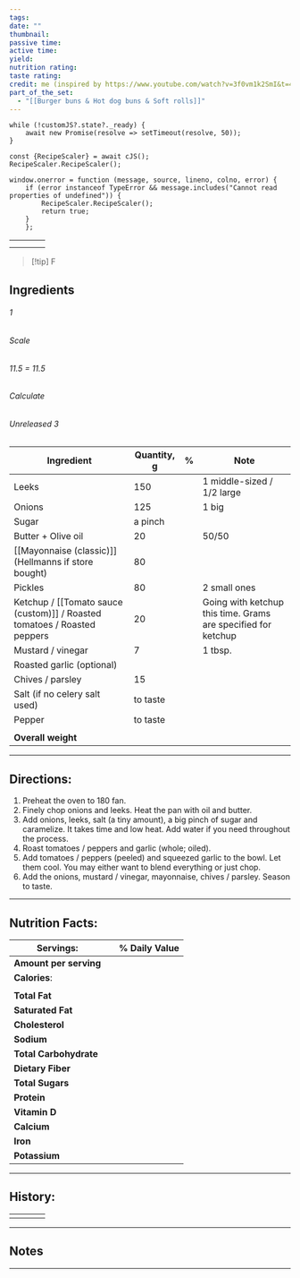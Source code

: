 ```yaml
---
tags: 
date: ""
thumbnail: 
passive time: 
active time: 
yield: 
nutrition rating: 
taste rating: 
credit: me (inspired by https://www.youtube.com/watch?v=3f0vm1k2SmI&t=406s)
part_of_the_set:
  - "[[Burger buns & Hot dog buns & Soft rolls]]"
---
```

```dataviewjs
while (!customJS?.state?._ready) { 
	await new Promise(resolve => setTimeout(resolve, 50)); 
} 

const {RecipeScaler} = await cJS();
RecipeScaler.RecipeScaler();

window.onerror = function (message, source, lineno, colno, error) {
	if (error instanceof TypeError && message.includes("Cannot read properties of undefined")) {
		RecipeScaler.RecipeScaler();
		return true;
	}
    };
```

|     |     |     |     |
| --- | --- | --- | --- |
|     |     |     |     |
|     |     |     |     |

> [!tip] F
## Ingredients

###### 1
###### Scale
###### 11.5 = 11.5
###### Calculate
###### Unreleased 3

| Ingredient                                                               | Quantity, g | %   | Note                                                          |
| ------------------------------------------------------------------------ | ----------- | --- | ------------------------------------------------------------- |
| Leeks                                                                    | 150         |     | 1 middle-sized / 1/2 large                                    |
| Onions                                                                   | 125         |     | 1 big                                                         |
| Sugar                                                                    | a pinch     |     |                                                               |
| Butter + Olive oil                                                       | 20          |     | 50/50                                                         |
| [[Mayonnaise (classic)]] (Hellmanns if store bought)                     | 80          |     |                                                               |
| Pickles                                                                  | 80          |     | 2 small ones                                                  |
| Ketchup / [[Tomato sauce (custom)]] / Roasted tomatoes / Roasted peppers | 20          |     | Going with ketchup this time. Grams are specified for ketchup |
| Mustard / vinegar                                                        | 7           |     | 1 tbsp.                                                       |
| Roasted garlic (optional)                                                |             |     |                                                               |
| Chives / parsley                                                         | 15          |     |                                                               |
| Salt (if no celery salt used)                                            | to taste    |     |                                                               |
| Pepper                                                                   | to taste    |     |                                                               |
|                                                                          |             |     |                                                               |
| **Overall weight**                                                       |             |     |                                                               |




---
## Directions:

1. Preheat the oven to 180 fan. 
2. Finely chop onions and leeks. Heat the pan with oil and butter.
3. Add onions, leeks, salt (a tiny amount), a big pinch of sugar and caramelize. It takes time and low heat. Add water if you need throughout the process.
4. Roast tomatoes / peppers and garlic (whole; oiled).
5. Add tomatoes / peppers (peeled) and squeezed garlic to the bowl. Let them cool. You may either want to blend everything or just chop.
6. Add the onions, mustard / vinegar, mayonnaise, chives / parsley. Season to taste. 

---
## Nutrition Facts:

| **Servings:**          |       | % Daily Value |
| ---------------------- | ----- | ------------- |
| **Amount per serving** |       |               |
| **Calories**:          |       |               |
|                        |       |               |
| **Total Fat**          |       |               |
| **Saturated Fat**      |       |               |
| **Cholesterol**        |       |               |
| **Sodium**             |       |               |
| **Total Carbohydrate** |       |               |
| **Dietary Fiber**      |       |               |
| **Total Sugars**       |       |               |
| **Protein**            |       |               |
| **Vitamin D**          |       |               |
| **Calcium**            |       |               |
| **Iron**               |       |               |
| **Potassium**          |       |               |

---
## History:

|     |                   |                   |                   |
| --- | ----------------- | ----------------- | ----------------- |
|     |                   |                   |                   |


---
## Notes


>

---



